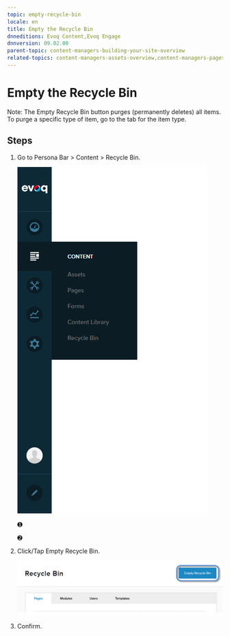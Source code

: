 ```yaml
---
topic: empty-recycle-bin
locale: en
title: Empty the Recycle Bin
dnneditions: Evoq Content,Evoq Engage
dnnversion: 09.02.00
parent-topic: content-managers-building-your-site-overview
related-topics: content-managers-assets-overview,content-managers-pages-templates-overview,content-managers-microservices-overview,content-managers-content-with-modules-overview
---
```


# Empty the Recycle Bin

Note: The Empty Recycle Bin button purges (permanently deletes) all items. To purge a specific type of item, go to the tab for the item type.

## Steps

1.  Go to Persona Bar \> Content \> Recycle Bin.
    
    ![Persona Bar > Content > Recycle Bin](img/scr-pbar-cmg-Content-E91.png)
    
    ➊
    
    ➋
    
2.  Click/Tap Empty Recycle Bin.
    
      
    
    ![Empty Recycle Bin button](img/scr-RecycleBin-Empty-Recycle-Bin-button-E91.png)
    
      
    
3.  Confirm.
